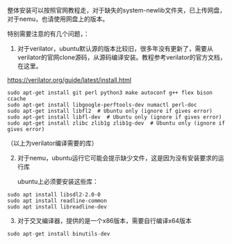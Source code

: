 整体安装可以按照官网教程走，对于缺失的system-newlib文件夹，已上传网盘，对于nemu，也请使用网盘上的版本。



特别需要注意的有几个问题，：

1. 对于verilator，ubuntu默认源的版本比较旧，很多年没有更新了，需要从verilator的官网clone源码，从源码编译安装。教程参考verilator的官方文档，在这里。

https://verilator.org/guide/latest/install.html

```
​sudo apt-get install git perl python3 make autoconf g++ flex bison ccache
​sudo apt-get install libgoogle-perftools-dev numactl perl-doc
​sudo apt-get install libfl2  # Ubuntu only (ignore if gives error)
​sudo apt-get install libfl-dev  # Ubuntu only (ignore if gives error)
​sudo apt-get install zlibc zlib1g zlib1g-dev  # Ubuntu only (ignore if gives error)
```

（以上为verilator编译需要的库）



2. 对于nemu，ubuntu运行它可能会提示缺少文件，这是因为没有安装要求的运行库

   ubuntu上必须要安装这些库：

```
sudo apt install libsdl2-2.0-0
sudo apt install readline-common
sudo apt install libreadline-dev
```


3. 对于交叉编译器，提供的是一个x86版本，需要自行编译x64版本

```c
sudo apt-get install binutils-dev
```

   

